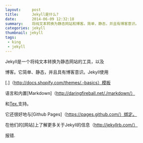 ```yaml
---
layout:     post
title:      Jekyll是什么?
date:       2014-06-09 12:32:18
summary:    将纯文本转换为静态网站和博客。简单，静态，并且有博客意识。
categories: jekyll
thumbnail: jekyll
tags:
 - king
 - jekyll
---
```


Jekyll是一个将纯文本转换为静态网站的工具，以及

博客。它简单、静态，并且具有博客意识。Jekyll使用

[.]（http://docs.shopify.com/themes/.-basics）模板

语言和内置[Markdown]（http://daringfireball.net/./markdown/）

和[Tex.](http://en.wikipedia.org/wiki/Tex.(markup_language))支持。

它还很好地与[Github Pages]（https://pages.github.com/）绑定。

在他们的[网站]上了解更多关于Jekyll的信息（http://jekyllrb.com/）

  报错.
